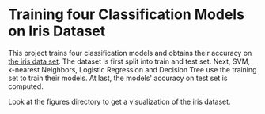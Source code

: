 # Training four Classification Models on Iris Dataset

This project trains four classification models and obtains their accuracy on [the iris data set](http://archive.ics.uci.edu/ml/datasets/Iris). The dataset is first split into train and test set. Next, SVM, k-nearest Neighbors, Logistic Regression and Decision Tree use the training set to train their models. At last, the models' accuracy on test set is computed.

Look at the figures directory to get a visualization of the iris dataset.
